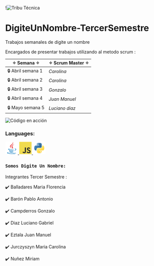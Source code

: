 !![Tribu Técnica](https://user-images.githubusercontent.com/112590235/233066471-600d8035-3cee-4cc6-998f-ebd7bcfb8244.jpg)






# DigiteUnNombre-TercerSemestre

Trabajos semanales de digite un nombre

Encargados de presentar trabajos utilizando al metodo scrum :



| ✧ Semana ✧ | ✧ Scrum Master ✧ |
| ---- | ---- |
| :lock: Abril semana 1 | *Carolina* |
| :lock: Abril semana 2 | *Carolina* |
| :lock: Abril semana 3 | *Gonzalo* |
| :lock: Abril semana 4 | *Juan Manuel* |
| :lock: Mayo semana 5 | *Luciano diaz* |



![Código en acción](https://media.giphy.com/media/VTtANKl0beDFQRLDTh/giphy.gif)

<h3 align="left">Languages:</h3>
<p align="left"> <a href="https://www.java.com" target="_blank" rel="noreferrer"> <img src="https://raw.githubusercontent.com/devicons/devicon/master/icons/java/java-original.svg" alt="java" width="40" height="40"/> </a> <a href="https://developer.mozilla.org/en-US/docs/Web/JavaScript" target="_blank" rel="noreferrer"> <img src="https://raw.githubusercontent.com/devicons/devicon/master/icons/javascript/javascript-original.svg" alt="javascript" width="40" height="40"/> </a> <a href="https://www.python.org" target="_blank" rel="noreferrer"> <img src="https://raw.githubusercontent.com/devicons/devicon/master/icons/python/python-original.svg" alt="python" width="40" height="40"/> </a> </p>

### `Somos Digite Un Nombre:`

Integrantes Tercer Semestre : 

:heavy_check_mark: Balladares Maria Florencia

:heavy_check_mark: Barón Pablo Antonio

:heavy_check_mark: Campderros Gonzalo

:heavy_check_mark: Diaz Luciano Gabriel

:heavy_check_mark: Eztala Juan Manuel

:heavy_check_mark: Jurczyszyn Maria Carolina

:heavy_check_mark: Nuñez Miriam
